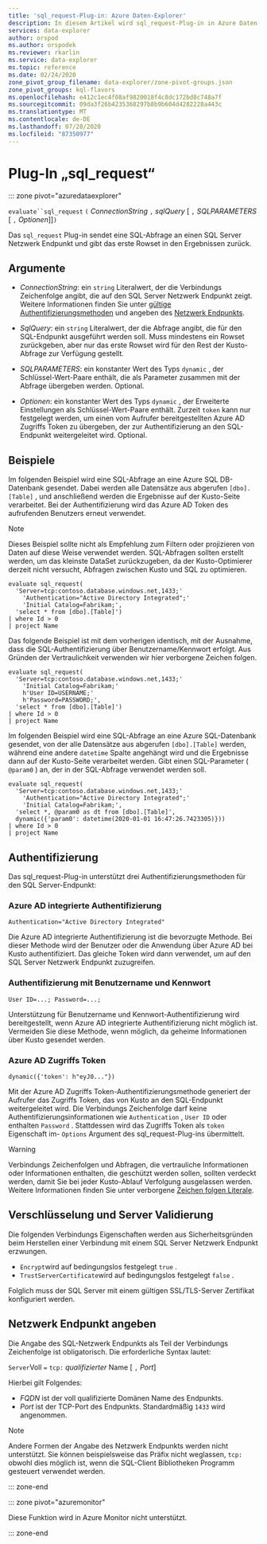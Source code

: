 ```yaml
---
title: 'sql_request-Plug-in: Azure Daten-Explorer'
description: In diesem Artikel wird sql_request-Plug-in in Azure Daten-Explorer beschrieben.
services: data-explorer
author: orspod
ms.author: orspodek
ms.reviewer: rkarlin
ms.service: data-explorer
ms.topic: reference
ms.date: 02/24/2020
zone_pivot_group_filename: data-explorer/zone-pivot-groups.json
zone_pivot_groups: kql-flavors
ms.openlocfilehash: e412c1ec4f08af9820018f4c8dc172bd8c748a7f
ms.sourcegitcommit: 09da3f26b4235368297b8b9b604d4282228a443c
ms.translationtype: MT
ms.contentlocale: de-DE
ms.lasthandoff: 07/28/2020
ms.locfileid: "87350977"
---
```

# <a name="sql_request-plugin"></a>Plug-In „sql_request“

::: zone pivot="azuredataexplorer"

  `evaluate``sql_request` `(` *ConnectionString* `,` *sqlQuery* [ `,` *SQLPARAMETERS* [ `,` *Optionen*]]`)`

Das `sql_request` Plug-in sendet eine SQL-Abfrage an einen SQL Server Netzwerk Endpunkt und gibt das erste Rowset in den Ergebnissen zurück.

## <a name="arguments"></a>Argumente

* *ConnectionString*: ein `string` Literalwert, der die Verbindungs Zeichenfolge angibt, die auf den SQL Server Netzwerk Endpunkt zeigt. Weitere Informationen finden Sie unter [gültige Authentifizierungsmethoden](#authentication) und angeben des [Netzwerk Endpunkts](#specify-the-network-endpoint).

* *SqlQuery*: ein `string` Literalwert, der die Abfrage angibt, die für den SQL-Endpunkt ausgeführt werden soll. Muss mindestens ein Rowset zurückgeben, aber nur das erste Rowset wird für den Rest der Kusto-Abfrage zur Verfügung gestellt.

* *SQLPARAMETERS*: ein konstanter Wert des Typs `dynamic` , der Schlüssel-Wert-Paare enthält, die als Parameter zusammen mit der Abfrage übergeben werden. Optional.
  
* *Optionen*: ein konstanter Wert des Typs `dynamic` , der Erweiterte Einstellungen als Schlüssel-Wert-Paare enthält. Zurzeit `token` kann nur festgelegt werden, um einen vom Aufrufer bereitgestellten Azure AD Zugriffs Token zu übergeben, der zur Authentifizierung an den SQL-Endpunkt weitergeleitet wird. Optional.

## <a name="examples"></a>Beispiele

Im folgenden Beispiel wird eine SQL-Abfrage an eine Azure SQL DB-Datenbank gesendet. Dabei werden alle Datensätze aus abgerufen `[dbo].[Table]` , und anschließend werden die Ergebnisse auf der Kusto-Seite verarbeitet. Bei der Authentifizierung wird das Azure AD Token des aufrufenden Benutzers erneut verwendet. 

> [!NOTE]
> Dieses Beispiel sollte nicht als Empfehlung zum Filtern oder projizieren von Daten auf diese Weise verwendet werden. SQL-Abfragen sollten erstellt werden, um das kleinste DataSet zurückzugeben, da der Kusto-Optimierer derzeit nicht versucht, Abfragen zwischen Kusto und SQL zu optimieren.

```kusto
evaluate sql_request(
  'Server=tcp:contoso.database.windows.net,1433;'
    'Authentication="Active Directory Integrated";'
    'Initial Catalog=Fabrikam;',
  'select * from [dbo].[Table]')
| where Id > 0
| project Name
```

Das folgende Beispiel ist mit dem vorherigen identisch, mit der Ausnahme, dass die SQL-Authentifizierung über Benutzername/Kennwort erfolgt. Aus Gründen der Vertraulichkeit verwenden wir hier verborgene Zeichen folgen.

```kusto
evaluate sql_request(
  'Server=tcp:contoso.database.windows.net,1433;'
    'Initial Catalog=Fabrikam;'
    h'User ID=USERNAME;'
    h'Password=PASSWORD;',
  'select * from [dbo].[Table]')
| where Id > 0
| project Name
```

Im folgenden Beispiel wird eine SQL-Abfrage an eine Azure SQL-Datenbank gesendet, von der alle Datensätze aus abgerufen `[dbo].[Table]` werden, während eine andere `datetime` Spalte angehängt wird und die Ergebnisse dann auf der Kusto-Seite verarbeitet werden.
Gibt einen SQL-Parameter ( `@param0` ) an, der in der SQL-Abfrage verwendet werden soll.

```kusto
evaluate sql_request(
  'Server=tcp:contoso.database.windows.net,1433;'
    'Authentication="Active Directory Integrated";'
    'Initial Catalog=Fabrikam;',
  'select *, @param0 as dt from [dbo].[Table]',
  dynamic({'param0': datetime(2020-01-01 16:47:26.7423305)}))
| where Id > 0
| project Name
```

## <a name="authentication"></a>Authentifizierung

Das sql_request-Plug-in unterstützt drei Authentifizierungsmethoden für den SQL Server-Endpunkt:

### <a name="azure-ad-integrated-authentication"></a>Azure AD integrierte Authentifizierung 

`Authentication="Active Directory Integrated"`

  Die Azure AD integrierte Authentifizierung ist die bevorzugte Methode. Bei dieser Methode wird der Benutzer oder die Anwendung über Azure AD bei Kusto authentifiziert. Das gleiche Token wird dann verwendet, um auf den SQL Server Netzwerk Endpunkt zuzugreifen.

### <a name="usernamepassword-authentication"></a>Authentifizierung mit Benutzername und Kennwort

`User ID=...; Password=...;`

  Unterstützung für Benutzername und Kennwort-Authentifizierung wird bereitgestellt, wenn Azure AD integrierte Authentifizierung nicht möglich ist. Vermeiden Sie diese Methode, wenn möglich, da geheime Informationen über Kusto gesendet werden.

### <a name="azure-ad-access-token"></a>Azure AD Zugriffs Token

`dynamic({'token': h"eyJ0..."})`

   Mit der Azure AD Zugriffs Token-Authentifizierungsmethode generiert der Aufrufer das Zugriffs Token, das von Kusto an den SQL-Endpunkt weitergeleitet wird. Die Verbindungs Zeichenfolge darf keine Authentifizierungsinformationen wie `Authentication` , `User ID` oder enthalten `Password` . Stattdessen wird das Zugriffs Token als `token` Eigenschaft im- `Options` Argument des sql_request-Plug-ins übermittelt.
     
> [!WARNING]
> Verbindungs Zeichenfolgen und Abfragen, die vertrauliche Informationen oder Informationen enthalten, die geschützt werden sollen, sollten verdeckt werden, damit Sie bei jeder Kusto-Ablauf Verfolgung ausgelassen werden.
> Weitere Informationen finden Sie unter verborgene [Zeichen folgen Literale](scalar-data-types/string.md#obfuscated-string-literals).

## <a name="encryption-and-server-validation"></a>Verschlüsselung und Server Validierung

Die folgenden Verbindungs Eigenschaften werden aus Sicherheitsgründen beim Herstellen einer Verbindung mit einem SQL Server Netzwerk Endpunkt erzwungen.

* `Encrypt`wird auf bedingungslos festgelegt `true` .
* `TrustServerCertificate`wird auf bedingungslos festgelegt `false` .

Folglich muss der SQL Server mit einem gültigen SSL/TLS-Server Zertifikat konfiguriert werden.

## <a name="specify-the-network-endpoint"></a>Netzwerk Endpunkt angeben

Die Angabe des SQL-Netzwerk Endpunkts als Teil der Verbindungs Zeichenfolge ist obligatorisch.
Die erforderliche Syntax lautet:

`Server`Voll `=` `tcp:` *qualifizierter* Name [ `,` *Port*]

Hierbei gilt Folgendes:

* *FQDN* ist der voll qualifizierte Domänen Name des Endpunkts.
* *Port* ist der TCP-Port des Endpunkts. Standardmäßig `1433` wird angenommen.

> [!NOTE]
> Andere Formen der Angabe des Netzwerk Endpunkts werden nicht unterstützt.
> Sie können beispielsweise das Präfix nicht weglassen, `tcp:` obwohl dies möglich ist, wenn die SQL-Client Bibliotheken Programm gesteuert verwendet werden.

::: zone-end

::: zone pivot="azuremonitor"

Diese Funktion wird in Azure Monitor nicht unterstützt.

::: zone-end
